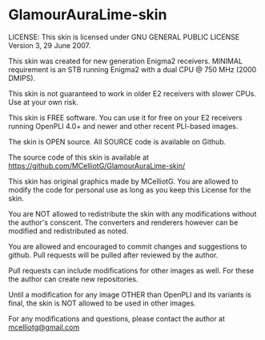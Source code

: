 # GlamourAuraLime-skin
LICENSE: This skin is licensed under GNU GENERAL PUBLIC LICENSE Version 3, 29 June 2007.

This skin was created for new generation Enigma2 receivers. MINIMAL requirement is an STB running Enigma2 with a dual CPU @ 750 MHz (2000 DMIPS).

This skin is not guaranteed to work in older E2 receivers with slower CPUs. Use at your own risk.

This skin is FREE software. You can use it for free on your E2 receivers running OpenPLI 4.0+ and newer and other recent PLI-based images.

The skin is OPEN source. All SOURCE code is available on Github.

The source code of this skin is available at https://github.com/MCelliotG/GlamourAuraLime-skin/

This skin has original graphics made by MCelliotG. You are allowed to modify the code for personal use as long as you keep this License for the skin. 

You are NOT allowed to redistribute the skin with any modifications without the author's conscent. The converters and renderers however can be modified and redistributed as noted.

You are allowed and encouraged to commit changes and suggestions to github. Pull requests will be pulled after reviewed by the author.

Pull requests can include modifications for other images as well. For these the author can create new repositories.

Until a modification for any image OTHER than OpenPLI and its variants is final, the skin is NOT allowed to be used in other images.

For any modifications and questions, please contact the author at mcelliotg@gmail.com
